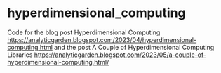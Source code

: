 # hyperdimensional_computing
Code for the blog post Hyperdimensional Computing https://analyticgarden.blogspot.com/2023/04/hyperdimensional-computing.html and the post A Couple of Hyperdimensional Computing Libraries https://analyticgarden.blogspot.com/2023/05/a-couple-of-hyperdimensional-computing.html/

